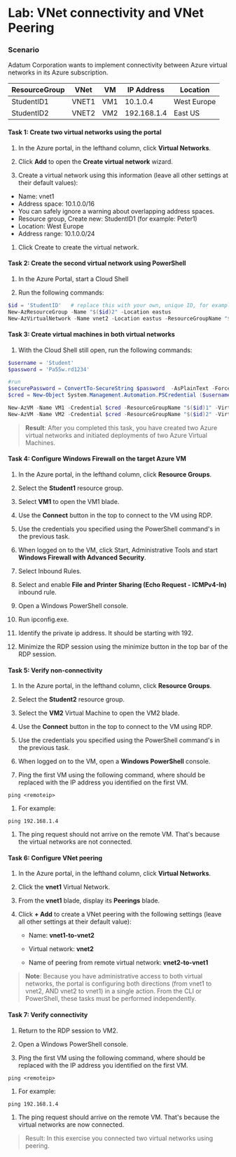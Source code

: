 # Lab: VNet connectivity and VNet Peering

### Scenario

Adatum Corporation wants to implement connectivity between Azure virtual networks in its Azure subscription. 

|ResourceGroup|VNet|VM|IP Address|Location|
|-------------|----|--|----------|--------|
|StudentID1|VNET1|VM1|10.1.0.4|West Europe|
|StudentID2|VNET2|VM2|192.168.1.4|East US|


#### Task 1: Create two virtual networks using the portal

1. In the Azure portal, in the lefthand column, click **Virtual Networks**.

1. Click **Add** to open the **Create virtual network** wizard.

1. Create a virtual network using this information (leave all other settings at their default values):

- Name: vnet1
- Address space: 10.1.0.0/16
- You can safely ignore a warning about overlapping address spaces.
- Resource group, Create new: StudentID1 (for example: Peter1)
- Location: West Europe
- Address range: 10.1.0.0/24

1. Click Create to create the virtual network.



#### Task 2: Create the second virtual network using PowerShell

1. In the Azure Portal, start a Cloud Shell

1. Run the following commands:

```powershell
$id = 'StudentID'   # replace this with your own, unique ID, for example: $id = 'Peter'
New-AzResourceGroup -Name "$($id)2" -Location eastus
New-AzVirtualNetwork -Name vnet2 -Location eastus -ResourceGroupName "$($id)2" -Addressprefix '192.168.0.0/16'
```


#### Task 3: Create virtual machines in both virtual networks

1. With the Cloud Shell still open, run the following commands:

```powershell
$username = 'Student'
$password = 'Pa55w.rd1234'

#run
$securePassword = ConvertTo-SecureString $password  -AsPlainText -Force
$cred = New-Object System.Management.Automation.PSCredential ($username, $securePassword)

New-AzVM -Name VM1 -Credential $cred -ResourceGroupName "$($id)1" -VirtualNetworkName vnet1 -Location westeurope
New-AzVM -Name VM2 -Credential $cred -ResourceGroupName "$($id)2" -VirtualNetworkName vnet2 -Location eastus
```

> **Result**: After you completed this task, you have created two Azure virtual networks and initiated deployments of two Azure Virtual Machines.


#### Task 4: Configure Windows Firewall on the target Azure VM

1. In the Azure portal, in the lefthand column, click **Resource Groups**.

1. Select the **Student1** resource group.

1. Select **VM1** to open the VM1 blade.

1. Use the **Connect** button in the top to connect to the VM using RDP.

1. Use the credentials you specified using the PowerShell command's in the previous task.

1. When logged on to the VM, click Start, Administrative Tools and start **Windows Firewall with Advanced Security**.

1. Select Inbound Rules.

1. Select and enable **File and Printer Sharing (Echo Request - ICMPv4-In)** inbound rule.

1. Open a Windows PowerShell console.

1. Run ipconfig.exe.

1. Identify the private ip address. It should be starting with 192.

1. Minimize the RDP session using the minimize button in the top bar of the RDP session.


#### Task 5: Verify non-connectivity

1. In the Azure portal, in the lefthand column, click **Resource Groups**.

1. Select the **Student2** resource group.

1. Select the **VM2** Virtual Machine to open the VM2 blade.

1. Use the **Connect** button in the top to connect to the VM using RDP.

1. Use the credentials you specified using the PowerShell command's in the previous task.

1. When logged on to the VM, open a **Windows PowerShell** console.

1. Ping the first VM using the following command, where <remoteip> should be replaced with the IP address you identified on the first VM.
  ```console
  ping <remoteip>
  ```

1. For example:
  ```console
  ping 192.168.1.4
  ```
  
1. The ping request should not arrive on the remote VM. That's because the virtual networks are not connected.


#### Task 6: Configure VNet peering
  
1. In the Azure portal, in the lefthand column, click **Virtual Networks**.

1. Click the **vnet1** Virtual Network.

1. From the **vnet1** blade, display its **Peerings** blade.

1. Click **+ Add** to create a VNet peering with the following settings (leave all other settings at their default value):

    - Name: **vnet1-to-vnet2**

    - Virtual network: **vnet2**

    - Name of peering from remote virtual network: **vnet2-to-vnet1**

> **Note**: Because you have administrative access to both virtual networks, the portal is configuring both directions (from vnet1 to vnet2, AND vnet2 to vnet1) in a single action. From the CLI or PowerShell, these tasks must be performed independently. 


#### Task 7: Verify connectivity

1. Return to the RDP session to VM2.

1. Open a Windows PowerShell console.

1. Ping the first VM using the following command, where <remoteip> should be replaced with the IP address you identified on the first VM.
  ```console
  ping <remoteip>
  ```

1. For example:
  ```console
  ping 192.168.1.4
  ```
  
1. The ping request should arrive on the remote VM. That's because the virtual networks are now connected.

> Result: In this exercise you connected two virtual networks using peering.
